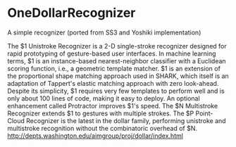 # OneDollarRecognizer
A simple recognizer (ported from SS3 and Yoshiki implementation)

The $1 Unistroke Recognizer is a 2-D single-stroke recognizer designed for rapid prototyping of gesture-based user interfaces. 
In machine learning terms, $1 is an instance-based nearest-neighbor classifier with a Euclidean scoring function, i.e., a geometric template matcher. 
$1 is an extension of the proportional shape matching approach used in SHARK, which itself is an adaptation of Tappert's elastic matching approach with zero look-ahead. 
Despite its simplicity, $1 requires very few templates to perform well and is only about 100 lines of code, making it easy to deploy. An optional enhancement called Protractor improves $1's speed. 
The $N Multistroke Recognizer extends $1 to gestures with multiple strokes. The $P Point-Cloud Recognizer is the latest in the dollar family, performing unistroke and multistroke recognition without the combinatoric overhead of $N.
http://depts.washington.edu/aimgroup/proj/dollar/index.html
